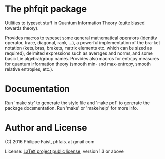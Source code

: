 # The phfqit package

Utilities to typeset stuff in Quantum Information Theory (quite biased towards
theory).

Provides macros to typeset some general mathematical operators (identity
operator, trace, diagonal, rank, ...), a powerful implementation of the bra-ket
notation (kets, bras, brakets, matrix elements etc. which can be sized as
required), delimited expressions such as averages and norms, and some basic Lie
algebra/group names. Provides also macros for entropy measures for quantum
information theory (smooth min- and max-entropy, smooth relative entropies,
etc.).


# Documentation

Run 'make sty' to generate the style file and 'make pdf' to generate the package
documentation. Run 'make' or 'make help' for more info.


# Author and License

(C) 2016 Philippe Faist, phfaist at gmail com

License: [LaTeX project public license](http://www.ctan.org/license/lppl1.3),
version 1.3 or above
